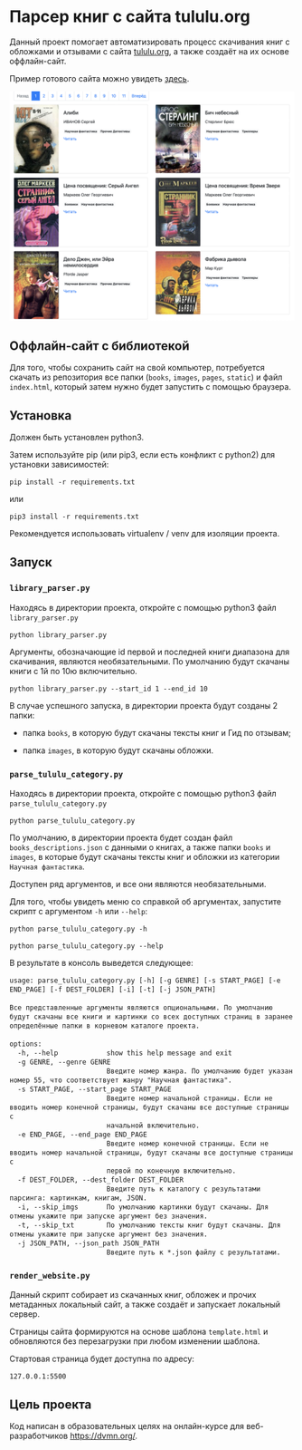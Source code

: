 # Парсер книг с сайта tululu.org

Данный проект помогает автоматизировать процесс скачивания книг с обложками и отзывами с сайта [tululu.org](tululu.org), а также создаёт на их основе оффлайн-сайт.

Пример готового сайта можно увидеть [здесь](https://jmuriki.github.io/library_parser/).

![image](./library.png)


## Оффлайн-сайт с библиотекой

Для того, чтобы сохранить сайт на свой компьютер, потребуется скачать из репозитория все папки (`books`, `images`, `pages`, `static`) и файл `index.html`, который затем нужно будет запустить с помощью браузера.


## Установка

Должен быть установлен python3.

Затем используйте pip (или pip3, если есть конфликт с python2) для установки зависимостей:

```
pip install -r requirements.txt
```

или

```
pip3 install -r requirements.txt
```

Рекомендуется использовать virtualenv / venv для изоляции проекта.


## Запуск

### `library_parser.py`

Находясь в директории проекта, откройте с помощью python3 файл `library_parser.py`

```
python library_parser.py
```

Аргументы, обозначающие id первой и последней книги диапазона для скачивания, являются необязательными. По умолчанию будут скачаны книги с 1й по 10ю включительно.

```
python library_parser.py --start_id 1 --end_id 10
```

В случае успешного запуска, в директории проекта будут созданы 2 папки:

- папка `books`, в которую будут скачаны тексты книг и Гид по отзывам;

- папка `images`, в которую будут скачаны обложки.


### `parse_tululu_category.py`

Находясь в директории проекта, откройте с помощью python3 файл `parse_tululu_category.py`

```
python parse_tululu_category.py
```
По умолчанию, в директории проекта будет создан файл `books_descriptions.json` с данными о книгах, а также папки `books` и `images`, в которые будут скачаны тексты книг и обложки из категории `Научная фантастика`.

Доступен ряд аргументов, и все они являются необязательными.

Для того, чтобы увидеть меню со справкой об аргументах, запустите скрипт с аргументом `-h` или `--help`:

```
python parse_tululu_category.py -h
```

```
python parse_tululu_category.py --help
```

В результате в консоль выведется следующее:

```
usage: parse_tululu_category.py [-h] [-g GENRE] [-s START_PAGE] [-e END_PAGE] [-f DEST_FOLDER] [-i] [-t] [-j JSON_PATH]

Все представленные аргументы являются опциональными. По умолчанию будут скачаны все книги и картинки со всех доступных страниц в заранее
определённые папки в корневом каталоге проекта.

options:
  -h, --help            show this help message and exit
  -g GENRE, --genre GENRE
                        Введите номер жанра. По умолчанию будет указан номер 55, что соответствует жанру "Научная фантастика".
  -s START_PAGE, --start_page START_PAGE
                        Введите номер начальной страницы. Если не вводить номер конечной страницы, будут скачаны все доступные страницы с
                        начальной включительно.
  -e END_PAGE, --end_page END_PAGE
                        Введите номер конечной страницы. Если не вводить номер начальной страницы, будут скачаны все доступные страницы с
                        первой по конечную включительно.
  -f DEST_FOLDER, --dest_folder DEST_FOLDER
                        Введите путь к каталогу с результатами парсинга: картинкам, книгам, JSON.
  -i, --skip_imgs       По умолчанию картинки будут скачаны. Для отмены укажите при запуске аргумент без значения.
  -t, --skip_txt        По умолчанию тексты книг будут скачаны. Для отмены укажите при запуске аргумент без значения.
  -j JSON_PATH, --json_path JSON_PATH
                        Введите путь к *.json файлу с результатами.
```

### `render_website.py`

Данный скрипт собирает из скачанных книг, обложек и прочих метаданных локальный сайт, а также создаёт и запускает локальный сервер.

Страницы сайта формируются на основе шаблона `template.html` и обновляются без перезагрузки при любом изменении шаблона.

Стартовая страница будет доступна по адресу:

```
127.0.0.1:5500
```


## Цель проекта

Код написан в образовательных целях на онлайн-курсе для веб-разработчиков https://dvmn.org/.